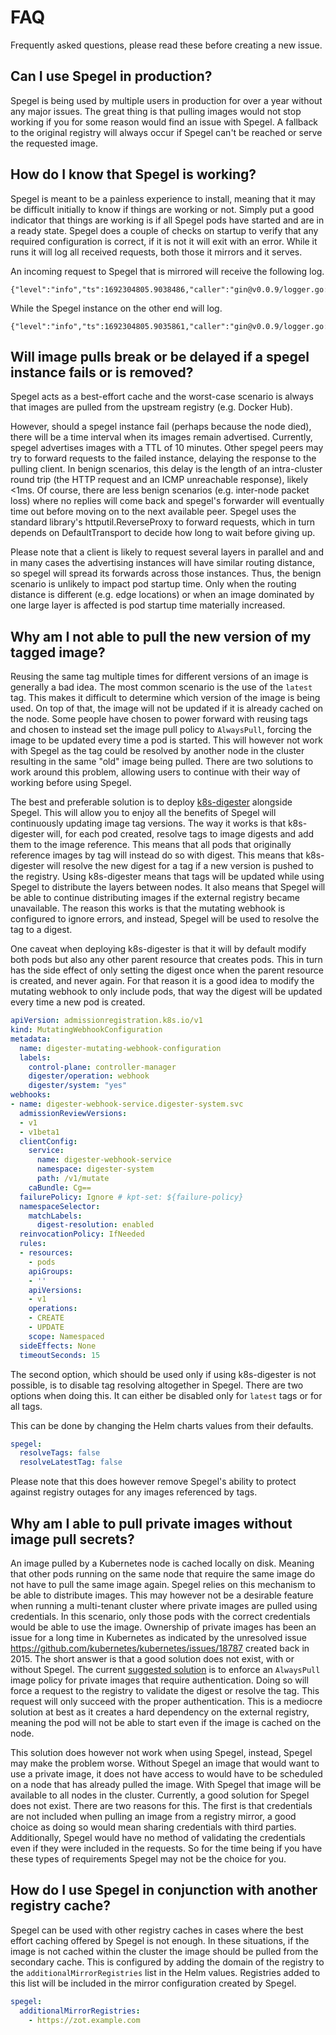 # FAQ

Frequently asked questions, please read these before creating a new issue.

## Can I use Spegel in production?

Spegel is being used by multiple users in production for over a year without any major issues. The great thing is that pulling images would not stop working if you for some reason would find an issue with Spegel.
A fallback to the original registry will always occur if Spegel can't be reached or serve the requested image.

## How do I know that Spegel is working? 

Spegel is meant to be a painless experience to install, meaning that it may be difficult initially to know if things are working or not. Simply put a good indicator that things are working is if all Spegel pods have started and are in a ready state.
Spegel does a couple of checks on startup to verify that any required configuration is correct, if it is not it will exit with an error. While it runs it will log all received requests, both those it mirrors and it serves.

An incoming request to Spegel that is mirrored will receive the following log.

```
{"level":"info","ts":1692304805.9038486,"caller":"gin@v0.0.9/logger.go:53","msg":"","path":"/v2/library/nginx/blobs/sha256:1cb127bd932119089b5ffb612ffa84537ddd1318e6784f2fce80916bbb8bd166","status":200,"method":"GET","latency":0.005075836,"ip":"172.18.0.5","handler":"mirror"}
```

While the Spegel instance on the other end will log.

```
{"level":"info","ts":1692304805.9035861,"caller":"gin@v0.0.9/logger.go:53","msg":"","path":"/v2/library/nginx/blobs/sha256:1cb127bd932119089b5ffb612ffa84537ddd1318e6784f2fce80916bbb8bd166","status":200,"method":"GET","latency":0.003644997,"ip":"172.18.0.5","handler":"blob"}
```

## Will image pulls break or be delayed if a spegel instance fails or is removed?

Spegel acts as a best-effort cache and the worst-case scenario is always that images are pulled from the upstream registry (e.g. Docker Hub).

However, should a spegel instance fail (perhaps because the node died), there will be a time interval when its images remain advertised. Currently, spegel advertises images with a TTL of 10 minutes. Other spegel peers may try to forward requests to the failed instance, delaying the response to the pulling client. In benign scenarios, this delay is the length of an intra-cluster round trip (the HTTP request and an ICMP unreachable response), likely <1ms. Of course, there are less benign scenarios (e.g. inter-node packet loss) where no replies will come back and spegel's forwarder will eventually time out before moving on to the next available peer. Spegel uses the standard library's httputil.ReverseProxy to forward requests, which in turn depends on DefaultTransport to decide how long to wait before giving up.

Please note that a client is likely to request several layers in parallel and and in many cases the advertising instances will have similar routing distance, so spegel will spread its forwards across those instances. Thus, the benign scenario is unlikely to impact pod startup time. Only when the routing distance is different (e.g. edge locations) or when an image dominated by one large layer is affected is pod startup time materially increased.

## Why am I not able to pull the new version of my tagged image?

Reusing the same tag multiple times for different versions of an image is generally a bad idea. The most common scenario is the use of the `latest` tag. This makes it difficult to determine which version of the image is being used. On top of that, the image will not be updated if it is already cached on the node.
Some people have chosen to power forward with reusing tags and chosen to instead set the image pull policy to `AlwaysPull`, forcing the image to be updated every time a pod is started. This will however not work with Spegel as the tag could be resolved by another node in the cluster resulting in the same "old" image being pulled.
There are two solutions to work around this problem, allowing users to continue with their way of working before using Spegel.

The best and preferable solution is to deploy [k8s-digester](https://github.com/google/k8s-digester) alongside Spegel. This will allow you to enjoy all the benefits of Spegel will continuously updating image tag versions. The way it works is that k8s-digester will, for each pod created, resolve tags to image digests and add them to the image reference.
This means that all pods that originally reference images by tag will instead do so with digest. This means that k8s-digester will resolve the new digest for a tag if a new version is pushed to the registry. Using k8s-digester means that tags will be updated while using Spegel to distribute the layers between nodes. It also means that Spegel will be able
to continue distributing images if the external registry became unavailable. The reason this works is that the mutating webhook is configured to ignore errors, and instead, Spegel will be used to resolve the tag to a digest.

One caveat when deploying k8s-digester is that it will by default modify both pods but also any other parent resource that creates pods. This in turn has the side effect of only setting the
digest once when the parent resource is created, and never again. For that reason it is a good idea to modify the mutating webhook to only include pods, that way the digest will be
updated every time a new pod is created.

```yaml
apiVersion: admissionregistration.k8s.io/v1
kind: MutatingWebhookConfiguration
metadata:
  name: digester-mutating-webhook-configuration
  labels:
    control-plane: controller-manager
    digester/operation: webhook
    digester/system: "yes"
webhooks:
- name: digester-webhook-service.digester-system.svc
  admissionReviewVersions:
  - v1
  - v1beta1
  clientConfig:
    service:
      name: digester-webhook-service
      namespace: digester-system
      path: /v1/mutate
    caBundle: Cg==
  failurePolicy: Ignore # kpt-set: ${failure-policy}
  namespaceSelector:
    matchLabels:
      digest-resolution: enabled
  reinvocationPolicy: IfNeeded
  rules:
  - resources:
    - pods
    apiGroups:
    - ''
    apiVersions:
    - v1
    operations:
    - CREATE
    - UPDATE
    scope: Namespaced
  sideEffects: None
  timeoutSeconds: 15
```

The second option, which should be used only if using k8s-digester is not possible, is to disable tag resolving altogether in Spegel. There are two options when doing this. It can either be disabled only for `latest` tags or for all tags. 

This can be done by changing the Helm charts values from their defaults.

```yaml
spegel:
  resolveTags: false
  resolveLatestTag: false
```

Please note that this does however remove Spegel's ability to protect against registry outages for any images referenced by tags.

## Why am I able to pull private images without image pull secrets?

An image pulled by a Kubernetes node is cached locally on disk. Meaning that other pods running on the same node that require the same image do not have to pull the same image again. Spegel relies on this mechanism to be able to distribute images.
This may however not be a desirable feature when running a multi-tenant cluster where private images are pulled using credentials. In this scenario, only those pods with the correct credentials would be able to use the image.
Ownership of private images has been an issue for a long time in Kubernetes as indicated by the unresolved issue https://github.com/kubernetes/kubernetes/issues/18787 created back in 2015. The short answer is that a good solution does not exist, with or without Spegel.
The current [suggested solution](https://kubernetes.io/docs/reference/access-authn-authz/admission-controllers/#alwayspullimages) is to enforce an `AlwaysPull` image policy for private images that require authentication. Doing so will force a request to the registry to
validate the digest or resolve the tag. This request will only succeed with the proper authentication. This is a mediocre solution at best as it creates a hard dependency on the external registry, meaning the pod will not be able to start even if the image is cached on the node.

This solution does however not work when using Spegel, instead, Spegel may make the problem worse. Without Spegel an image that would want to use a private image, it does not have access to would have to be scheduled on a node that has already pulled the image.
With Spegel that image will be available to all nodes in the cluster. Currently, a good solution for Spegel does not exist. There are two reasons for this. The first is that credentials are not included when pulling an image from a registry mirror, a good choice as doing so would mean sharing credentials with third parties.
Additionally, Spegel would have no method of validating the credentials even if they were included in the requests. So for the time being if you have these types of requirements Spegel may not be the choice for you.

## How do I use Spegel in conjunction with another registry cache?

Spegel can be used with other registry caches in cases where the best effort caching offered by Spegel is not enough. In these situations, if the image is not cached within the cluster the image should be pulled from the secondary cache.
This is configured by adding the domain of the registry to the `additionalMirrorRegistries` list in the Helm values. Registries added to this list will be included in the mirror configuration created by Spegel.

```yaml
spegel:
  additionalMirrorRegistries:
    - https://zot.example.com
```